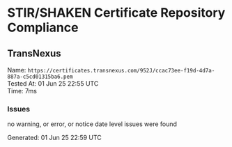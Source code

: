 # STIR/SHAKEN Certificate Repository Compliance

## TransNexus

Name: `https://certificates.transnexus.com/952J/ccac73ee-f19d-4d7a-887a-c5cd01315ba6.pem`\
Tested At: 01 Jun 25 22:55 UTC\
Time: 7ms

### Issues

no warning, or error, or notice date level issues were found

Generated: 01 Jun 25 22:59 UTC